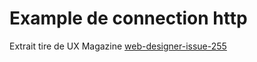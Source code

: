 # Example de connection http

Extrait tire de UX Magazine [web-designer-issue-255](https://www.imagineshop.co.uk/magazines/webdesigner/web-designer-issue-255.html)
